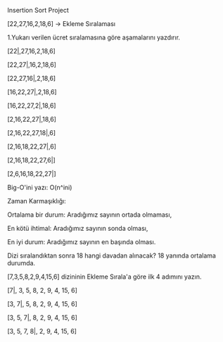 Insertion Sort Project

[22,27,16,2,18,6] -> Ekleme Sıralaması

1.Yukarı verilen ücret sıralamasına göre aşamalarını yazdırır.

[22|,27,16,2,18,6]

[22,27|,16,2,18,6]

[22,27,16|,2,18,6]

[16,22,27|,2,18,6]

[16,22,27,2|,18,6]

[2,16,22,27|,18,6]

[2,16,22,27,18|,6]

[2,16,18,22,27|,6]

[2,16,18,22,27,6|]

[2,6,16,18,22,27|]

Big-O'ini yazı: O(n^ini)

Zaman Karmaşıklığı:

Ortalama bir durum: Aradığımız sayının ortada olmaması,

En kötü ihtimal: Aradığımız sayının sonda olması,

En iyi durum: Aradığımız sayının en başında olması.

Dizi sıralandıktan sonra 18 hangi davadan alınacak? 18 yanında ortalama durumda.

[7,3,5,8,2,9,4,15,6] dizininin Ekleme Sırala'a göre ilk 4 adımını yazın.

[7|, 3, 5, 8, 2, 9, 4, 15, 6]

[3, 7|, 5, 8, 2, 9, 4, 15, 6]

[3, 5, 7|, 8, 2, 9, 4, 15, 6]

[3, 5, 7, 8|, 2, 9, 4, 15, 6]
